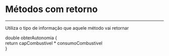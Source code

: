 # Métodos com retorno
<hr>

Utiliza o tipo de informação que aquele método vai retornar

double obterAutonomia { <br>
 return capCombustivel * consumoCombustivel <br>
} <br>